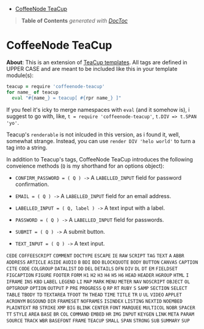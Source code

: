 

- [CoffeeNode TeaCup](#coffeenode-teacup)

> **Table of Contents**  *generated with [DocToc](http://doctoc.herokuapp.com/)*


# CoffeeNode TeaCup

**About**: This is an extension of [TeaCup templates](https://github.com/goodeggs/teacup). All tags are
defined in UPPER CASE and are meant to be included like this in your template module(s):

```coffeescript
teacup = require 'coffeenode-teacup'
for name_ of teacup
  eval "#{name_} = teacup[ #{rpr name_} ]"
```

If you feel it's icky to merge namespaces with `eval` (and it somehow is), i suggest to go with, like,
`t = require 'coffeenode-teacup'`, `t.DIV => t.SPAN 'yo'`.

Teacup's `renderable` is not inlcuded in this version, as i found it, well, somewhat strange. Instead, you
can use `render DIV 'helo world'` to turn a tag into a string.

In addition to Teacup's tags, CoffeeNode TeaCup introduces the following conveience methods (`Q` is my
shorthand for an options object):


*	`CONFIRM_PASSWORD = ( Q ) ->`
	A `LABELLED_INPUT` field for password confirmation.

*	`EMAIL = ( Q ) ->`
	A `LABELLED_INPUT` field for an email address.

*	`LABELLED_INPUT = ( Q, label ) ->`
	A text input with a label.

*	`PASSWORD = ( Q ) ->`
	A `LABELLED_INPUT` field for passwords.

*	`SUBMIT = ( Q ) ->`
	A submit button.

*	`TEXT_INPUT = ( Q ) ->`
	A text input.



`CEDE`
`COFFEESCRIPT`
`COMMENT`
`DOCTYPE`
`ESCAPE`
`IE`
`RAW`
`SCRIPT`
`TAG`
`TEXT`
`A`
`ABBR`
`ADDRESS`
`ARTICLE`
`ASIDE`
`AUDIO`
`B`
`BDI`
`BDO`
`BLOCKQUOTE`
`BODY`
`BUTTON`
`CANVAS`
`CAPTION`
`CITE`
`CODE`
`COLGROUP`
`DATALIST`
`DD`
`DEL`
`DETAILS`
`DFN`
`DIV`
`DL`
`DT`
`EM`
`FIELDSET`
`FIGCAPTION`
`FIGURE`
`FOOTER`
`FORM`
`H1`
`H2`
`H3`
`H4`
`H5`
`H6`
`HEAD`
`HEADER`
`HGROUP`
`HTML`
`I`
`IFRAME`
`INS`
`KBD`
`LABEL`
`LEGEND`
`LI`
`MAP`
`MARK`
`MENU`
`METER`
`NAV`
`NOSCRIPT`
`OBJECT`
`OL`
`OPTGROUP`
`OPTION`
`OUTPUT`
`P`
`PRE`
`PROGRESS`
`Q`
`RP`
`RT`
`RUBY`
`S`
`SAMP`
`SECTION`
`SELECT`
`TABLE`
`TBODY`
`TD`
`TEXTAREA`
`TFOOT`
`TH`
`THEAD`
`TIME`
`TITLE`
`TR`
`U`
`UL`
`VIDEO`
`APPLET`
`ACRONYM`
`BGSOUND`
`DIR`
`FRAMESET`
`NOFRAMES`
`ISINDEX`
`LISTING`
`NEXTID`
`NOEMBED`
`PLAINTEXT`
`RB`
`STRIKE`
`XMP`
`BIG`
`BLINK`
`CENTER`
`FONT`
`MARQUEE`
`MULTICOL`
`NOBR`
`SPACER`
`TT`
`STYLE`
`AREA`
`BASE`
`BR`
`COL`
`COMMAND`
`EMBED`
`HR`
`IMG`
`INPUT`
`KEYGEN`
`LINK`
`META`
`PARAM`
`SOURCE`
`TRACK`
`WBR`
`BASEFONT`
`FRAME`
`TEACUP`
`SMALL`
`SPAN`
`STRONG`
`SUB`
`SUMMARY`
`SUP`
